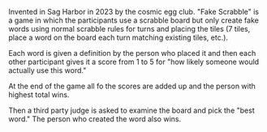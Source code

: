 

Invented in Sag Harbor in 2023 by the cosmic egg club. "Fake Scrabble" is a game in which the participants use a scrabble board but only create fake words using normal scrabble rules for turns and placing the tiles  (7 tiles, place a word on the board each turn matching existing tiles, etc.). 

Each word is given a definition by the person who placed it and then each other participant gives it a score from 1 to 5 for "how likely someone would actually use this word."  

At the end of the game all fo the scores are added up and the person with highest total wins. 

Then a third party judge is asked to examine the board and pick the "best word." The person who created the word also wins. 

